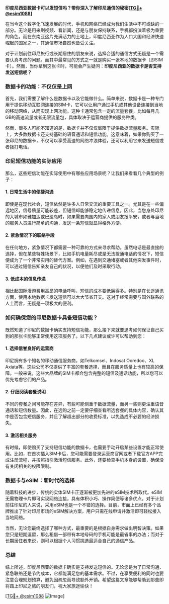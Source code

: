 **印度尼西亚数据卡可以发短信吗？带你深入了解印尼通信的秘密[[TG💪+ @esim1088](https://t.me/s/esim1088)]**

在当今这个数字化飞速发展的时代，手机和网络已经成为我们生活中不可或缺的一部分。无论是用来刷视频、看新闻，还是与朋友保持联系，手机都扮演着极为重要的角色。而在东南亚这片充满活力的土地上，印度尼西亚作为人口大国和经济快速崛起的国家之一，其通信市场自然也备受关注。

对于计划前往印尼旅行或长期居住的朋友来说，选择合适的通信方式无疑是一个需要认真考虑的问题。而其中最常见的方式之一就是购买一张本地的数据卡（即SIM卡）。然而，当你拿到这张卡时，可能会产生疑问：**印度尼西亚的数据卡是否支持发送短信呢？**

### 数据卡的功能：不仅仅是上网

首先，我们需要了解什么是数据卡以及它能做什么。简单来说，数据卡是一种专门用于提供移动互联网连接的SIM卡，它可以让用户通过手机或其他设备连接到当地的移动网络，从而实现上网功能。这种卡通常包含一定的流量套餐，比如每月几GB的高速流量或者无限流量包，具体取决于运营商提供的服务种类。

然而，很多人可能不知道的是，数据卡并不仅仅局限于提供数据流量服务。实际上，大多数数据卡还支持基础的语音通话和短信功能。这意味着，如果你购买了一张印尼的数据卡，不仅可以享受高速的网络冲浪体验，还可以利用它来发送短信或者拨打电话。

### 印尼短信功能的实际应用

那么，这些短信功能在实际使用中有哪些应用场景呢？让我们来看看几个典型的例子：

#### 1. **日常生活中的便捷沟通**
即使是在现代社会，短信依然是许多人日常交流的重要工具之一。尤其是在一些偏远地区，信号质量可能较差，但短信却能够稳定地传递信息。因此，当您身处印尼的大城市如雅加达或巴厘岛时，如果需要向国内的家人或朋友报平安，或者与当地的服务人员进行简单的沟通，发送一条短信就显得格外方便。

#### 2. **紧急情况下的联络手段**
在任何地方，紧急情况下都需要一种可靠的方式来寻求帮助。虽然电话是最直接的选择，但在某些特殊场景下，比如手机电量耗尽或是无法拨通电话的情况下，短信便成为了一个非常实用的替代方案。例如，在遇到交通堵塞或者其他突发事件时，可以通过短信告知亲友自己的状况，以便他们及时采取行动。

#### 3. **低成本的信息传递**
相比起国际漫游费用高昂的电话呼叫，短信的成本要低廉得多。特别是在长途通讯方面，使用本地数据卡发送短信可以大大节省开支。这对于经常需要与国外联系的人士而言，无疑是一项极大的便利。

### 如何确保您的印尼数据卡具备短信功能？

既然知道了印尼的数据卡确实支持短信功能，那么接下来就要思考如何保证自己买到的那张卡能够正常使用这项服务了。以下几点建议或许可以帮助到您：

#### 1. **选择信誉良好的运营商**
印尼拥有多个知名的移动通信服务商，如Telkomsel、Indosat Ooredoo、XL Axiata等。这些公司不仅提供了丰富的套餐选择，而且在服务质量上也有较高的保障。一般来说，这些大品牌的SIM卡都会包含完整的短信及通话功能，所以您可以优先考虑它们的产品。

#### 2. **仔细阅读套餐说明**
不同的套餐之间可能存在差异，有些可能侧重于数据流量，而另一些则更注重语音通话和短信数量。因此，在选购之前一定要仔细查看所选套餐的具体内容，确认其中是否包含短信服务，并且了解超出部分的收费标准，以免造成不必要的经济损失。

#### 3. **激活相关服务**
有时候，即使购买了支持短信功能的数据卡，也需要手动开启某些设置才能正常使用。比如，在首次插入SIM卡后，您可能需要登录运营商官网或者下载官方APP完成注册流程，并按照指引激活短信服务。此外，还要检查手机本身的设置，确保没有关闭相关的权限限制。

### 数据卡与eSIM：新时代的选择

随着科技的进步，传统的实体SIM卡正逐渐被更加先进的eSIM技术所取代。eSIM无需物理卡片即可实现网络连接，具有体积小巧、操作简便等诸多优点。对于计划前往印尼的人来说，采用eSIM也是一个不错的选择。目前，市面上已经有多个品牌推出了针对印尼市场的eSIM解决方案，用户只需在线申请并激活即可轻松接入当地网络。

当然，无论您最终选择了哪种方式，最重要的是根据自身需求做出明智决策。如果您只是短期逗留，那么租借一部带有本地号码的手机可能是最省事的办法；而对于长期居住者来说，则可以根据个人习惯挑选最适合自己的通信产品。

### 总结

综上所述，印度尼西亚的数据卡确实是支持发送短信的。无论您是为了日常沟通、紧急联络还是节约成本，它都能满足您的基本需求。不过，在享受便利的同时也要注意合理规划预算，避免因疏忽而导致额外开销。希望这篇文章能够帮助到那些即将踏上印尼之旅的朋友们，祝大家旅途愉快！

[[TG💪+ @esim1088](https://t.me/s/esim1088) ![Image](https://i.postimg.cc/4NQfJmqS/Snipaste-2025-05-13-00-14-12.png)]